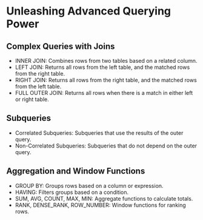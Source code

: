 # Unleashing Advanced Querying Power

## Complex Queries with Joins

- INNER JOIN: Combines rows from two tables based on a related column.
- LEFT JOIN: Returns all rows from the left table, and the matched rows from the right table.
- RIGHT JOIN: Returns all rows from the right table, and the matched rows from the left table.
- FULL OUTER JOIN: Returns all rows when there is a match in either left or right table.

## Subqueries

- Correlated Subqueries: Subqueries that use the results of the outer query.
- Non-Correlated Subqueries: Subqueries that do not depend on the outer query.

## Aggregation and Window Functions

- GROUP BY: Groups rows based on a column or expression.
- HAVING: Filters groups based on a condition.
- SUM, AVG, COUNT, MAX, MIN: Aggregate functions to calculate totals.
- RANK, DENSE_RANK, ROW_NUMBER: Window functions for ranking rows.
